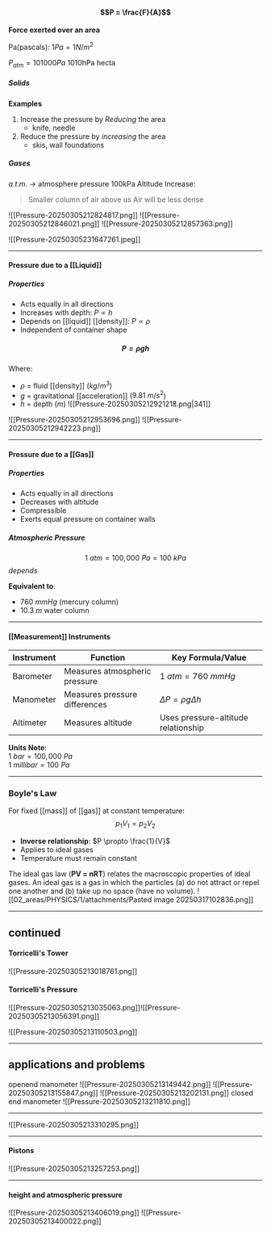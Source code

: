 #### $$P = \frac{F}{A}$$
**Force exerted over an area**

Pa(pascals): $1Pa = 1N/m^2$

$P_{atm} = 101000 Pa$
1010hPa
hecta

##### Solids
**Examples**
1. Increase the pressure by *Reducing* the area
	- knife, needle
2. Reduce the pressure by *increasing* the area
	- skis, wall foundations
##### Gases
$a.t.m.$ -> atmosphere pressure 100kPa
Altitude Increase:
> 	Smaller column of air above us
> 	Air will be less dense

![[Pressure-20250305212824817.png]]
![[Pressure-20250305212846021.png]]
![[Pressure-20250305212857363.png]]



![[Pressure-20250305231647261.jpeg]]

---
#### Pressure due to a [[Liquid]]
##### Properties
- Acts equally in all directions
- Increases with depth: $P \propto h$
- Depends on [[liquid]] [[density]]: $P \propto \rho$
- Independent of container shape


##### $$ P = \rho g h $$
Where:
- $\rho$ = fluid [[density]] ($kg/m^3$)
- $g$ = gravitational [[acceleration]] ($9.81\ m/s^2$)
- $h$ = depth ($m$)
![[Pressure-20250305212921218.png|341]]

![[Pressure-20250305212953696.png]]
![[Pressure-20250305212942223.png]]

---
#### Pressure due to a [[Gas]]
##### Properties
- Acts equally in all directions
- Decreases with altitude
- Compressible
- Exerts equal pressure on container walls

##### Atmospheric Pressure
$$ 1\ atm = 100,\!000\ Pa = 100\ kPa $$
*depends*

**Equivalent to**:
- $760\ mmHg$ (mercury column)
- $10.3\ m$ water column

---
#### [[Measurement]] Instruments
| Instrument | Function                      | Key Formula/Value                   |
| ---------- | ----------------------------- | ----------------------------------- |
| Barometer  | Measures atmospheric pressure | $1\ atm = 760\ mmHg$                |
| Manometer  | Measures pressure differences | $\Delta P = \rho g \Delta h$        |
| Altimeter  | Measures altitude             | Uses pressure-altitude relationship |


**Units Note**:  
$1\ bar = 100,\!000\ Pa$  
$1\ millibar = 100\ Pa$

---
### Boyle's Law
For fixed [[mass]] of [[gas]] at constant temperature:
$$ p_1 V_1 = p_2 V_2 $$
- **Inverse relationship**: $P \propto \frac{1}{V}$
- Applies to ideal gases
- Temperature must remain constant


The ideal gas law (**PV = nRT**) relates the macroscopic properties of ideal gases. An ideal gas is a gas in which the particles (a) do not attract or repel one another and (b) take up no space (have no volume).
![[02_areas/PHYSICS/1/attachments/Pasted image 20250317102836.png]]

---
## continued
#### Torricelli's Tower
![[Pressure-20250305213018761.png]]
#### Torricelli's Pressure
![[Pressure-20250305213035063.png]]![[Pressure-20250305213056391.png]]

![[Pressure-20250305213110503.png]]


---
## applications and problems
openend manometer
![[Pressure-20250305213149442.png]]
![[Pressure-20250305213155847.png]]
![[Pressure-20250305213202131.png]]
closed end manometer
![[Pressure-20250305213211810.png]]

---
![[Pressure-20250305213310295.png]]


---
#### Pistons
![[Pressure-20250305213257253.png]]




---
#### height and atmospheric pressure
![[Pressure-20250305213406019.png]]
![[Pressure-20250305213400022.png]]